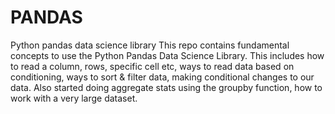 # PANDAS
Python pandas data science library
This repo contains fundamental concepts to use the Python Pandas Data Science Library.
This includes how to read a column, rows, specific cell etc, ways to read data based on conditioning, ways to sort & filter data, making conditional changes to our data.
Also started doing aggregate stats using the groupby function, how to work with a very large dataset.
